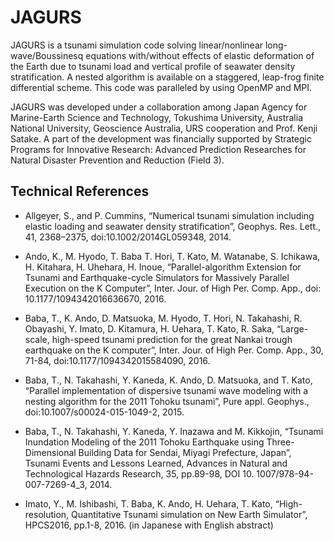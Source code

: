 JAGURS
=======

JAGURS is a tsunami simulation code solving linear/nonlinear long-wave/Boussinesq equations with/without effects of elastic deformation of the Earth due to tsunami load and vertical profile of seawater density stratification. A nested algorithm is available on a staggered, leap-frog finite differential scheme. This code was paralleled by using OpenMP and MPI.

JAGURS was developed under a collaboration among Japan Agency for Marine-Earth Science and Technology, Tokushima University, Australia National University, Geoscience Australia, URS cooperation and Prof. Kenji Satake. A part of the development was financially supported by Strategic Programs for Innovative Research: Advanced Prediction Researches for Natural Disaster Prevention and Reduction (Field 3).

Technical References
--------------------

- Allgeyer, S., and P. Cummins, “Numerical tsunami simulation including elastic loading and seawater density stratification”, Geophys. Res. Lett., 41, 2368–2375, doi:10.1002/2014GL059348, 2014.

- Ando, K., M. Hyodo, T. Baba T. Hori, T. Kato, M. Watanabe, S. Ichikawa, H. Kitahara, H. Uhehara, H. Inoue, “Parallel-algorithm Extension for Tsunami and Earthquake-cycle Simulators for Massively Parallel Execution on the K Computer”, Inter. Jour. of High Per. Comp. App., doi: 10.1177/1094342016636670, 2016.

- Baba, T., K. Ando, D. Matsuoka, M. Hyodo, T. Hori, N. Takahashi, R. Obayashi, Y. Imato, D. Kitamura, H. Uehara, T. Kato, R. Saka, “Large-scale, high-speed tsunami prediction for the great Nankai trough earthquake on the K computer”, Inter. Jour. of High Per. Comp. App., 30, 71-84, doi:10.1177/1094342015584090, 2016.

- Baba, T., N. Takahashi, Y. Kaneda, K. Ando, D. Matsuoka, and T. Kato, “Parallel implementation of dispersive tsunami wave modeling with a nesting algorithm for the 2011 Tohoku tsunami”, Pure appl. Geophys., doi:10.1007/s00024-015-1049-2, 2015.

- Baba, T., N. Takahashi, Y. Kaneda, Y. Inazawa and M. Kikkojin, “Tsunami Inundation Modeling of the 2011 Tohoku Earthquake using Three-Dimensional Building Data for Sendai, Miyagi Prefecture, Japan”, Tsunami Events and Lessons Learned, Advances in Natural and Technological Hazards Research, 35, pp.89-98, DOI 10. 1007/978-94-007-7269-4_3, 2014.

- Imato, Y., M. Ishibashi, T. Baba, K. Ando, H. Uehara, T. Kato, “High-resolution, Quantitative Tsunami simulation on New Earth Simulator”, HPCS2016, pp.1-8, 2016.
(in Japanese with English abstract)
